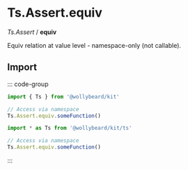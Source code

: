 # Ts.Assert.equiv

_Ts.Assert_ / **equiv**

Equiv relation at value level - namespace-only (not callable).

## Import

::: code-group

```typescript [Namespace]
import { Ts } from '@wollybeard/kit'

// Access via namespace
Ts.Assert.equiv.someFunction()
```

```typescript [Barrel]
import * as Ts from '@wollybeard/kit/ts'

// Access via namespace
Ts.Assert.equiv.someFunction()
```

:::
